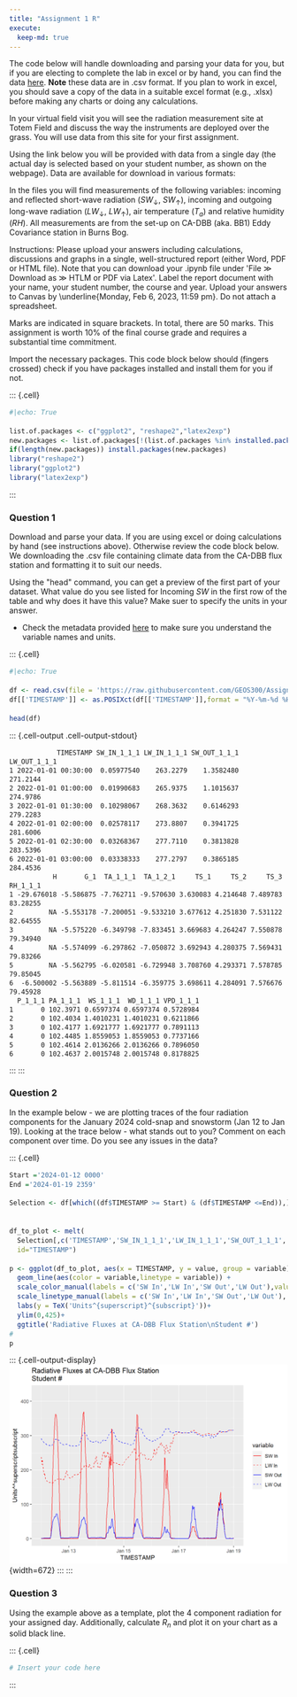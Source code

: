 ```yaml
---
title: "Assignment 1 R"
execute:
  keep-md: true
---
```


The code below will handle downloading and parsing your data for you, but if you are electing to complete the lab in excel or by hand, you can find the data [here](https://raw.githubusercontent.com/GEOS300/AssignmentData/main/Climate_Summary_BB.csv).  **Note** these data are in .csv format.  If you plan to work in excel, you should save a copy of the data in a suitable excel format (e.g., .xlsx) before making any charts or doing any calculations.


In your virtual field visit you will see the radiation measurement site at Totem Field and discuss the way the instruments are deployed over the grass. You will use data from this site for your first assignment. 


Using the link below you will be provided with data from a single day (the actual day is selected based on your student number, as shown on the webpage). Data are available for download in various formats:


In the files you will find measurements of the following variables: incoming and reflected short-wave radiation ($SW_{\downarrow}$, $SW_{\uparrow}$), incoming and outgoing long-wave radiation ($LW_{\downarrow}$, $LW_{\uparrow}$), air temperature ($T_a$) and relative humidity ($RH$). All measurements are from the set-up on CA-DBB (aka. BB1) Eddy Covariance station in Burns Bog.

Instructions: Please upload your answers including calculations, discussions and graphs in a single, well-structured report (either Word, PDF or HTML file). Note that you can download your .ipynb file under 'File $\gg$ Download as $\gg$ HTLM or PDF via Latex'. Label the report document with your name, your student number, the course and year. Upload your answers to Canvas by \underline{Monday, Feb 6, 2023, 11:59 pm}. Do not attach a spreadsheet. 

Marks are indicated in square brackets. In total, there are 50 marks. This assignment is worth 10\% of the final course grade and requires a substantial time commitment.



Import the necessary packages.  This code block below should (fingers crossed) check if you have packages installed and install them for you if not.

::: {.cell}

```{.r .cell-code}
#|echo: True

list.of.packages <- c("ggplot2", "reshape2","latex2exp")
new.packages <- list.of.packages[!(list.of.packages %in% installed.packages()[,"Package"])]
if(length(new.packages)) install.packages(new.packages)
library("reshape2")
library("ggplot2")
library("latex2exp")
```
:::


### Question 1 

Download and parse your data.  If you are using excel or doing calculations by hand (see instructions above).  Otherwise review the code block below.  We downloading the .csv file containing climate data from the CA-DBB flux station and formatting it to suit our needs.

Using the "head" command, you can get a preview of the first part of your dataset.  What value do you see listed for Incoming $SW$ in the first row of the table and why does it have this value?  Make suer to specify the units in your answer.

* Check the metadata provided [here](https://github.com/GEOS300/AssignmentData/blob/main/Climate_Summary_BB_Metadata.md) to make sure you understand the variable names and units.


::: {.cell}

```{.r .cell-code}
#|echo: True

df <- read.csv(file = 'https://raw.githubusercontent.com/GEOS300/AssignmentData/main/Climate_Summary_BB.csv')
df[['TIMESTAMP']] <- as.POSIXct(df[['TIMESTAMP']],format = "%Y-%m-%d %H%M")

head(df)
```

::: {.cell-output .cell-output-stdout}

```
            TIMESTAMP SW_IN_1_1_1 LW_IN_1_1_1 SW_OUT_1_1_1 LW_OUT_1_1_1
1 2022-01-01 00:30:00  0.05977540    263.2279    1.3582480     271.2144
2 2022-01-01 01:00:00  0.01990683    265.9375    1.1015637     274.9786
3 2022-01-01 01:30:00  0.10298067    268.3632    0.6146293     279.2283
4 2022-01-01 02:00:00  0.02578117    273.8807    0.3941725     281.6006
5 2022-01-01 02:30:00  0.03268367    277.7110    0.3813828     283.5396
6 2022-01-01 03:00:00  0.03338333    277.2797    0.3865185     284.4536
           H       G_1  TA_1_1_1  TA_1_2_1     TS_1     TS_2     TS_3 RH_1_1_1
1 -29.676018 -5.586875 -7.762711 -9.570630 3.630083 4.214648 7.489783 83.28255
2         NA -5.553178 -7.200051 -9.533210 3.677612 4.251830 7.531122 82.64555
3         NA -5.575220 -6.349798 -7.833451 3.669683 4.264247 7.550878 79.34940
4         NA -5.574099 -6.297862 -7.050872 3.692943 4.280375 7.569431 79.83266
5         NA -5.562795 -6.020581 -6.729948 3.708760 4.293371 7.578785 79.85045
6  -6.500002 -5.563889 -5.811514 -6.359775 3.698611 4.284091 7.576676 79.45928
  P_1_1_1 PA_1_1_1  WS_1_1_1  WD_1_1_1 VPD_1_1_1
1       0 102.3971 0.6597374 0.6597374 0.5728984
2       0 102.4034 1.4010231 1.4010231 0.6211866
3       0 102.4177 1.6921777 1.6921777 0.7891113
4       0 102.4485 1.8559053 1.8559053 0.7737166
5       0 102.4614 2.0136266 2.0136266 0.7896050
6       0 102.4637 2.0015748 2.0015748 0.8178825
```


:::
:::

### Question 2 

In the example below - we are plotting traces of the four radiation components for the January 2024 cold-snap and snowstorm (Jan 12 to Jan 19).  Looking at the trace below - what stands out to you?  Comment on each component over time.  Do you see any issues in the data?



::: {.cell}

```{.r .cell-code}
Start ='2024-01-12 0000'
End ='2024-01-19 2359'

Selection <- df[which((df$TIMESTAMP >= Start) & (df$TIMESTAMP <=End)),]


df_to_plot <- melt(
  Selection[,c('TIMESTAMP','SW_IN_1_1_1','LW_IN_1_1_1','SW_OUT_1_1_1', 'LW_OUT_1_1_1')],
  id="TIMESTAMP")
  
p <- ggplot(df_to_plot, aes(x = TIMESTAMP, y = value, group = variable)) +
  geom_line(aes(color = variable,linetype = variable)) +
  scale_color_manual(labels = c('SW In','LW In','SW Out','LW Out'),values = c('red','red','blue','blue')) +
  scale_linetype_manual(labels = c('SW In','LW In','SW Out','LW Out'), values = c("solid","dashed","solid","dashed"))+
  labs(y = TeX('Units^{superscript}^{subscript}'))+
  ylim(0,425)+
  ggtitle('Radiative Fluxes at CA-DBB Flux Station\nStudent #')
# 
p
```

::: {.cell-output-display}
![](01_R_files/figure-html/unnamed-chunk-3-1.png){width=672}
:::
:::

### Question 3 

Using the example above as a template, plot the 4 component radiation for your assigned day.  Additionally, calculate $R_n$ and plot it on your chart as a solid black line.



::: {.cell}

```{.r .cell-code}
# Insert your code here
```
:::

